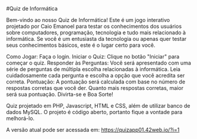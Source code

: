 #Quiz de Informática

Bem-vindo ao nosso Quiz de Informática! Este é um jogo interativo projetado por Caio Emanoel para testar os conhecimentos dos usuários sobre computadores, programação, tecnologia e tudo mais relacionado à informática. Se você é um entusiasta da tecnologia ou apenas quer testar seus conhecimentos básicos, este é o lugar certo para você.

Como Jogar:
Faça o login.
Iniciar o Quiz: Clique no botão "Iniciar" para começar o quiz.
Responder às Perguntas: Você será apresentado com uma série de perguntas de múltipla escolha relacionadas à informática. Leia cuidadosamente cada pergunta e escolha a opção que você acredita ser correta.
Pontuação: A pontuação será calculada com base no número de respostas corretas que você der. Quanto mais respostas corretas, maior será sua pontuação.
Divirta-se e Boa Sorte!

Quiz projetado em PHP, Javascript, HTML e CSS, além de utilizar banco de dados MySQL.
O projeto é código aberto, portanto fique a vontade para melhorá-lo.

A versão atual pode ser acessada em: https://quizapp01.42web.io/?i=1
